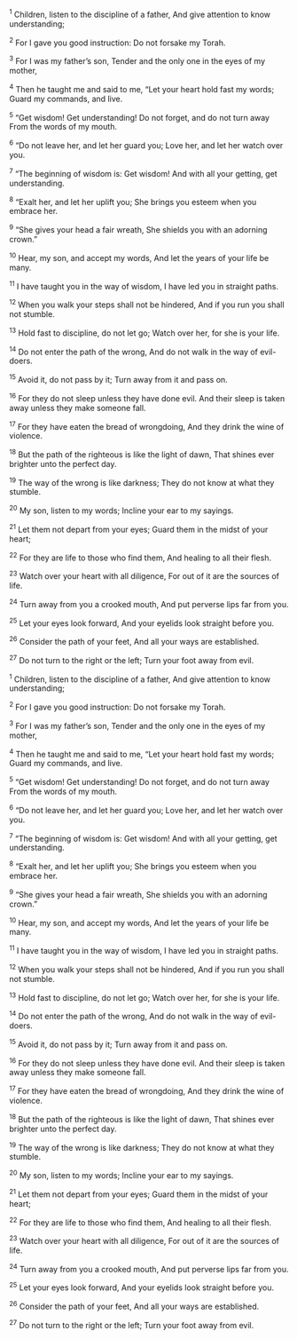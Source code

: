 <sup>1</sup> Children, listen to the discipline of a father, And give attention to know understanding;

<sup>2</sup> For I gave you good instruction: Do not forsake my Torah.

<sup>3</sup> For I was my father’s son, Tender and the only one in the eyes of my mother,

<sup>4</sup> Then he taught me and said to me, “Let your heart hold fast my words; Guard my commands, and live.

<sup>5</sup> “Get wisdom! Get understanding! Do not forget, and do not turn away From the words of my mouth.

<sup>6</sup> “Do not leave her, and let her guard you; Love her, and let her watch over you.

<sup>7</sup> “The beginning of wisdom is: Get wisdom! And with all your getting, get understanding.

<sup>8</sup> “Exalt her, and let her uplift you; She brings you esteem when you embrace her.

<sup>9</sup> “She gives your head a fair wreath, She shields you with an adorning crown.”

<sup>10</sup> Hear, my son, and accept my words, And let the years of your life be many.

<sup>11</sup> I have taught you in the way of wisdom, I have led you in straight paths.

<sup>12</sup> When you walk your steps shall not be hindered, And if you run you shall not stumble.

<sup>13</sup> Hold fast to discipline, do not let go; Watch over her, for she is your life.

<sup>14</sup> Do not enter the path of the wrong, And do not walk in the way of evil-doers.

<sup>15</sup> Avoid it, do not pass by it; Turn away from it and pass on.

<sup>16</sup> For they do not sleep unless they have done evil. And their sleep is taken away unless they make someone fall.

<sup>17</sup> For they have eaten the bread of wrongdoing, And they drink the wine of violence.

<sup>18</sup> But the path of the righteous is like the light of dawn, That shines ever brighter unto the perfect day.

<sup>19</sup> The way of the wrong is like darkness; They do not know at what they stumble.

<sup>20</sup> My son, listen to my words; Incline your ear to my sayings.

<sup>21</sup> Let them not depart from your eyes; Guard them in the midst of your heart;

<sup>22</sup> For they are life to those who find them, And healing to all their flesh.

<sup>23</sup> Watch over your heart with all diligence, For out of it are the sources of life.

<sup>24</sup> Turn away from you a crooked mouth, And put perverse lips far from you.

<sup>25</sup> Let your eyes look forward, And your eyelids look straight before you.

<sup>26</sup> Consider the path of your feet, And all your ways are established.

<sup>27</sup> Do not turn to the right or the left; Turn your foot away from evil.

<sup>1</sup> Children, listen to the discipline of a father, And give attention to know understanding;

<sup>2</sup> For I gave you good instruction: Do not forsake my Torah.

<sup>3</sup> For I was my father’s son, Tender and the only one in the eyes of my mother,

<sup>4</sup> Then he taught me and said to me, “Let your heart hold fast my words; Guard my commands, and live.

<sup>5</sup> “Get wisdom! Get understanding! Do not forget, and do not turn away From the words of my mouth.

<sup>6</sup> “Do not leave her, and let her guard you; Love her, and let her watch over you.

<sup>7</sup> “The beginning of wisdom is: Get wisdom! And with all your getting, get understanding.

<sup>8</sup> “Exalt her, and let her uplift you; She brings you esteem when you embrace her.

<sup>9</sup> “She gives your head a fair wreath, She shields you with an adorning crown.”

<sup>10</sup> Hear, my son, and accept my words, And let the years of your life be many.

<sup>11</sup> I have taught you in the way of wisdom, I have led you in straight paths.

<sup>12</sup> When you walk your steps shall not be hindered, And if you run you shall not stumble.

<sup>13</sup> Hold fast to discipline, do not let go; Watch over her, for she is your life.

<sup>14</sup> Do not enter the path of the wrong, And do not walk in the way of evil-doers.

<sup>15</sup> Avoid it, do not pass by it; Turn away from it and pass on.

<sup>16</sup> For they do not sleep unless they have done evil. And their sleep is taken away unless they make someone fall.

<sup>17</sup> For they have eaten the bread of wrongdoing, And they drink the wine of violence.

<sup>18</sup> But the path of the righteous is like the light of dawn, That shines ever brighter unto the perfect day.

<sup>19</sup> The way of the wrong is like darkness; They do not know at what they stumble.

<sup>20</sup> My son, listen to my words; Incline your ear to my sayings.

<sup>21</sup> Let them not depart from your eyes; Guard them in the midst of your heart;

<sup>22</sup> For they are life to those who find them, And healing to all their flesh.

<sup>23</sup> Watch over your heart with all diligence, For out of it are the sources of life.

<sup>24</sup> Turn away from you a crooked mouth, And put perverse lips far from you.

<sup>25</sup> Let your eyes look forward, And your eyelids look straight before you.

<sup>26</sup> Consider the path of your feet, And all your ways are established.

<sup>27</sup> Do not turn to the right or the left; Turn your foot away from evil.

